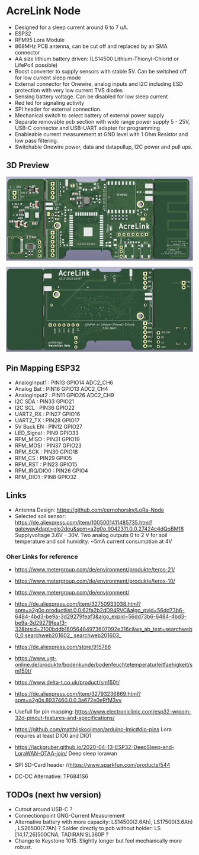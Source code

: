 # AcreLink Node
- Designed for a sleep current around 6 to 7 uA. 
- ESP32
- RFM95 Lora Module
- 868MHz PCB antenna, can be cut off and replaced by an SMA connector
- AA size lithium battery driven: (LS14500 Lithium-Thionyl-Chlorid or LifePo4 possible)
- Boost converter to supply sensors with stable 5V. Can be switched off for low current sleep mode
- External connector for Onewire, analog inputs and I2C including ESD protection with very low current TVS diodes
- Sensing battery voltage. Can be disabled for low sleep current
- Red led for signaling activity
- SPI header for external connection. 
- Mechanical switch to select battery of external power supply 
- Separate removable pcb section with wide range power supply 5 - 25V,  USB-C connector and USB-UART adapter for programming
- Enableable current measurement at GND level with 1 Ohm Resistor and low pass filtering. 
- Switchable Onewire power, data and datapullup, I2C power and pull ups. 
 

## 3D Preview 
![3D Preview](media/3d_front.JPG)

![3D Preview](media/3d_back.JPG)


## Pin Mapping ESP32
- AnalogInput1 : PIN13  GPIO14  ADC2_CH6
- Analog Bat   : PIN16  GPIO13  ADC2_CH4 
- AnalogInput2 : PIN11 GPIO26   ADC2_CH9
- I2C SDA	   : PIN33 GPIO21 		
- I2C SCL 	   : PIN36  GPIO22     
- UART2_RX     : PIN27 GPIO16        
- UART2_TX     : PIN28 GPIO17 		 
- 5V Buck EN   : PIN12 GPIO27 		
- LED_Signal   : PIN9 GPIO33
- RFM_MISO     : PIN31  GPIO19 
- RFM_MOSI     : PIN37  GPIO23 
- RFM_SCK      : PIN30  GPIO18
- RFM_CS       : PIN29  GPIO5
- RFM_RST      : PIN23  GPIO15 
- RFM_IRQ/DIO0 : PIN26  GPIO4 
- RFM_DIO1     : PIN8   GPIO32 	


## Links
- Antenna Design: https://github.com/cernohorsky/LoRa-Node  
- Selected soil sensor: https://de.aliexpress.com/item/1005001411485735.html?gatewayAdapt=glo2deu&spm=a2g0o.9042311.0.0.27424c4dQoBMf8 Supplyvoltage 3.6V - 30V.    Two analog outputs  0 to 2 V  for  soil temperature and soil humidity. ~5mA current consumption at 4V 


### Oher Links for reference
- https://www.metergroup.com/de/environment/produkte/teros-21/

- https://www.metergroup.com/de/environment/produkte/teros-10/

- https://www.metergroup.com/de/environment/

- https://de.aliexpress.com/item/32750933038.html?spm=a2g0o.productlist.0.0.62fa2b2dD94RVC&algo_pvid=56dd73b6-6484-4bd3-be9a-3d29279feaf3&algo_expid=56dd73b6-6484-4bd3-be9a-3d29279feaf3-32&btsid=2100bddb16056484973607092e316c&ws_ab_test=searchweb0_0,searchweb201602_,searchweb201603_

- https://de.aliexpress.com/store/915786

- https://www.ugt-online.de/produkte/bodenkunde/bodenfeuchtetemperaturleitfaehigkeit/sm150t/

- https://www.delta-t.co.uk/product/sm150t/

- https://de.aliexpress.com/item/32793236869.html?spm=a2g0s.8937460.0.0.3a672e0eRfM3vv

- Usefull for pin mapping: https://www.electroniclinic.com/esp32-wroom-32d-pinout-features-and-specifications/ 

- https://github.com/matthijskooijman/arduino-lmic#dio-pins  Lora requires at least DIO0 and DIO1

- https://jackgruber.github.io/2020-04-13-ESP32-DeepSleep-and-LoraWAN-OTAA-join/  Deep sleep lorawan

- SPI SD-Card header  //https://www.sparkfun.com/products/544 

- DC-DC Alternative: TP6841S6

## TODOs (next hw version)
- Cutout around USB-C ?
- Connectionpoint GNG-Current Measurement
- Alternative battery with more capacity: LS14500(2.6Ah), LS17500(3.6Ah) , LS26500(7.7Ah) ?    Solder directly to pcb without holder: LS [14,17,26]500CNA, TADIRAN SL360P  ?
- Change to Keystone 1015. Slightly longer but feel mechanically more robust.


 
 
 
 
